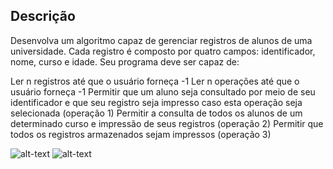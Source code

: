 ## Descrição
Desenvolva um algoritmo capaz de gerenciar registros de alunos de uma universidade. Cada registro é composto por quatro campos: identificador, nome, curso e idade. Seu programa deve ser capaz de:

Ler n registros até que o usuário forneça -1
Ler n operações até que o usuário forneça -1
Permitir que um aluno seja consultado por meio de seu identificador e que seu registro seja impresso caso esta operação seja selecionada (operação 1)
Permitir a consulta de todos os alunos de um determinado curso e impressão de seus registros (operação 2)
Permitir que todos os registros armazenados sejam impressos (operação 3)

![alt-text](https://github.com/niicao/USP/blob/main/Laborat%C3%B3rio%20de%20ICC%20(Laboratory%20of%20Computer%20Science%20Introduction)/Lista%206%20(Struct%2C%20Arquivos)/Gerenciamento%20de%20Estudantes/gerenciamento0.png)
![alt-text](https://github.com/niicao/USP/blob/main/Laborat%C3%B3rio%20de%20ICC%20(Laboratory%20of%20Computer%20Science%20Introduction)/Lista%206%20(Struct%2C%20Arquivos)/Gerenciamento%20de%20Estudantes/gerenciamento1.png)
